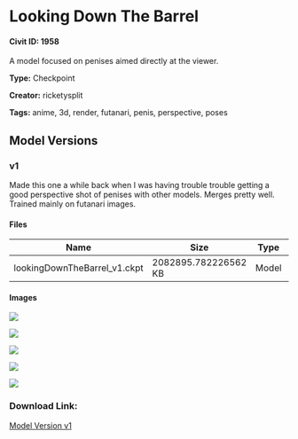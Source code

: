 # Looking Down The Barrel

#### Civit ID: 1958

<p>A model focused on penises aimed directly at the viewer.</p>

**Type:** Checkpoint

**Creator:** ricketysplit

**Tags:** anime, 3d, render, futanari, penis, perspective, poses

## Model Versions

### v1

<p>Made this one a while back when I was having trouble trouble getting a good perspective shot of penises with other models. Merges pretty well. Trained mainly on futanari images.</p>

#### Files

| Name | Size | Type | Format | Download Url | AutoV1 | AutoV2 | SHA256 | CRC32 | BLAKE3 |
| --- | --- | --- | --- | --- | --- | --- | --- | --- | --- |
| lookingDownTheBarrel_v1.ckpt | 2082895.782226562 KB | Model | PickleTensor | https://civitai.com/api/download/models/2105 | 35E1F399 | 8692B0F288 | 8692B0F288166A8AC28F943AB35D7BA8BAED2FFDD3C98CA96895DD1483F13BE3 | 5F598A7D | 8B0A22D0DBF99F9CA652389C3D7DA6E2B5188FCCD8DCBFD773D547F3CDA0796A |

#### Images

<p><img src="https://image.civitai.com/xG1nkqKTMzGDvpLrqFT7WA/227040f9-1670-4a96-33e6-87be596e4500/width=450/16789.jpeg" /></p>

<p><img src="https://image.civitai.com/xG1nkqKTMzGDvpLrqFT7WA/be9c1c39-767c-4e74-3e6a-72af2a54bd00/width=450/16788.jpeg" /></p>

<p><img src="https://image.civitai.com/xG1nkqKTMzGDvpLrqFT7WA/34ef9037-8fa1-46a1-ce71-cd8bf4c73200/width=450/16785.jpeg" /></p>

<p><img src="https://image.civitai.com/xG1nkqKTMzGDvpLrqFT7WA/dfea48e3-55ce-4e59-ac17-682e9de1e900/width=450/16787.jpeg" /></p>

<p><img src="https://image.civitai.com/xG1nkqKTMzGDvpLrqFT7WA/7e6f55f1-2b68-412a-d903-fad7f645d900/width=450/16786.jpeg" /></p>

### Download Link:

[Model Version v1](https://civitai.com/api/download/models/2105)

